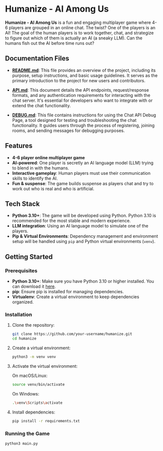 # Humanize - AI Among Us

**Humanize - AI Among Us** is a fun and engaging multiplayer game where 4-6 players are grouped in an online chat. The twist? One of the players is an AI! The goal of the human players is to work together, chat, and strategize to figure out which of them is actually an AI (a sneaky LLM). Can the humans fish out the AI before time runs out?

## Documentation Files

- **[README.md](README.md)**: This file provides an overview of the project, including its purpose, setup instructions, and basic usage guidelines. It serves as the primary introduction to the project for new users and contributors.

- **[API.md](API.md)**: This document details the API endpoints, request/response formats, and any authentication requirements for interacting with the chat server. It's essential for developers who want to integrate with or extend the chat functionality.

- **[DEBUG.md](DEBUG.md)**: This file contains instructions for using the Chat API Debug Page, a tool designed for testing and troubleshooting the chat functionality. It guides users through the process of registering, joining rooms, and sending messages for debugging purposes.


## Features

- **4-6 player online multiplayer game**
- **AI-powered**: One player is secretly an AI language model (LLM) trying to blend in with the humans.
- **Interactive gameplay**: Human players must use their communication skills to identify the AI.
- **Fun & suspense**: The game builds suspense as players chat and try to work out who is real and who is artificial.

## Tech Stack

- **Python 3.10+**: The game will be developed using Python. Python 3.10 is recommended for the most stable and modern experience.
- **LLM integration**: Using an AI language model to simulate one of the players.
- **Pip & Virtual Environments**: Dependency management and environment setup will be handled using `pip` and Python virtual environments (`venv`).

## Getting Started

### Prerequisites

- **Python 3.10+**: Make sure you have Python 3.10 or higher installed. You can download it [here](https://www.python.org/downloads/).
- **pip**: Ensure pip is installed for managing dependencies.
- **Virtualenv**: Create a virtual environment to keep dependencies organized.

### Installation

1. Clone the repository:
    ```bash
    git clone https://github.com/your-username/humanize.git
    cd humanize
    ```

2. Create a virtual environment:
    ```bash
    python3 -m venv venv
    ```

3. Activate the virtual environment:

    On macOS/Linux:
    ```bash
    source venv/bin/activate
    ```

    On Windows:
    ```bash
    .\venv\Scripts\activate
    ```

4. Install dependencies:
    ```bash
    pip install -r requirements.txt
    ```

### Running the Game

```bash
python3 main.py
```


